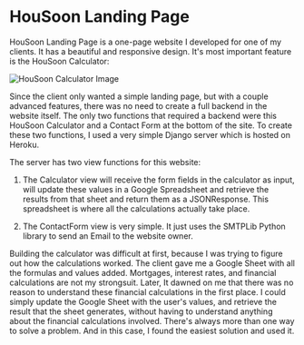 # HouSoon Landing Page
HouSoon Landing Page is a one-page website I developed for one of my clients. It has a beautiful and responsive design. It's most important feature is the HouSoon Calculator:

![HouSoon Calculator Image](https://i.postimg.cc/6pWpDbRB/image.png)

Since the client only wanted a simple landing page, but with a couple advanced features, there was no need to create a full backend in the website itself. The only two functions that required a backend were this HouSoon Calculator and a Contact Form at the bottom of the site. To create these two functions, I used a very simple Django server which is hosted on Heroku.

The server has two view functions for this website:
1. The Calculator view will receive the form fields in the calculator as input, will update these values in a Google Spreadsheet and retrieve the results from that sheet and return them as a JSONResponse. This spreadsheet is where all the calculations actually take place.

2. The ContactForm view is very simple. It just uses the SMTPLib Python library to send an Email to the website owner.

Building the calculator was difficult at first, because I was trying to figure out how the calculations worked. The client gave me a Google Sheet with all the formulas and values added. Mortgages, interest rates, and financial calculations are not my strongsuit. Later, It dawned on me that there was no reason to understand these financial calculations in the first place. I could simply update the Google Sheet with the user's values, and retrieve the result that the sheet generates, without having to understand anything about the financial calculations involved.
There's always more than one way to solve a problem. And in this case, I found the easiest solution and used it.
